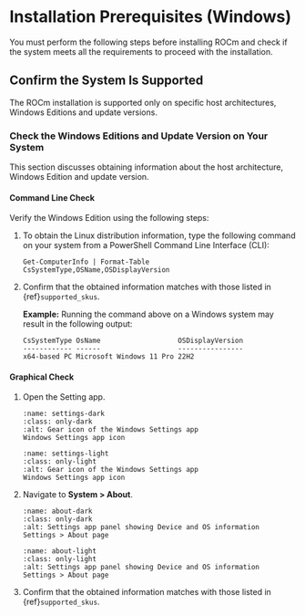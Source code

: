 # Installation Prerequisites (Windows)

You must perform the following steps before installing ROCm and check if the
system meets all the requirements to proceed with the installation.

## Confirm the System Is Supported

The ROCm installation is supported only on specific host architectures, Windows
Editions and update versions.

### Check the Windows Editions and Update Version on Your System

This section discusses obtaining information about the host architecture,
Windows Edition and update version.

#### Command Line Check

Verify the Windows Edition using the following steps:

1. To obtain the Linux distribution information, type the following command on
   your system from a PowerShell Command Line Interface (CLI):

   ```pwsh
   Get-ComputerInfo | Format-Table CsSystemType,OSName,OSDisplayVersion
   ```

2. Confirm that the obtained information matches with those listed in
   {ref}`supported_skus`.

   **Example:** Running the command above on a Windows system may result in the
   following output:

   ```output
   CsSystemType OsName                   OSDisplayVersion
   ------------ ------                   ----------------
   x64-based PC Microsoft Windows 11 Pro 22H2
   ```

#### Graphical Check

1. Open the Setting app.

   ```{figure} /data/deploy/windows/000-settings-dark.png
   :name: settings-dark
   :class: only-dark
   :alt: Gear icon of the Windows Settings app
   Windows Settings app icon
   ```

   ```{figure} /data/deploy/windows/000-settings-light.png
   :name: settings-light
   :class: only-light
   :alt: Gear icon of the Windows Settings app
   Windows Settings app icon
   ```

2. Navigate to **System > About**.

   ```{figure} /data/deploy/windows/001-about-dark.png
   :name: about-dark
   :class: only-dark
   :alt: Settings app panel showing Device and OS information
   Settings > About page
   ```

   ```{figure} /data/deploy/windows/001-about-light.png
   :name: about-light
   :class: only-light
   :alt: Settings app panel showing Device and OS information
   Settings > About page
   ```

3. Confirm that the obtained information matches with those listed in
   {ref}`supported_skus`.
